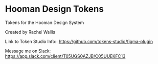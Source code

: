 # Hooman Design Tokens

Tokens for the Hooman Design System



Created by Rachel Wallis




Link to Token Studio Info:: https://github.com/tokens-studio/figma-plugin


Message me on Slack: https://app.slack.com/client/T05UGS0AZJB/C05UUEKFC13
